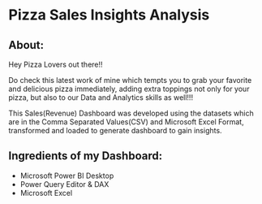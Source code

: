 # Pizza Sales Insights Analysis
## About:
Hey Pizza Lovers out there!!

Do check this latest work of mine which tempts you to grab your favorite and delicious pizza immediately, adding extra toppings not only for your pizza, but also to our Data and Analytics skills as well!!!

This Sales(Revenue) Dashboard was developed using the datasets which are in the Comma Separated Values(CSV) and Microsoft Excel Format, transformed and loaded to generate dashboard to gain insights.
## Ingredients of my Dashboard:
* Microsoft Power BI Desktop
* Power Query Editor & DAX
* Microsoft Excel
